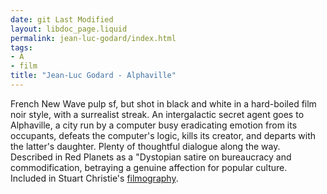 ```yaml
---
date: git Last Modified
layout: libdoc_page.liquid
permalink: jean-luc-godard/index.html
tags:
- A
- film
title: "Jean-Luc Godard - Alphaville"
---
```


French New Wave pulp sf, but shot in black  and white in a hard-boiled film noir style, with a surrealist streak. An  intergalactic secret agent goes to Alphaville, a city run by a computer busy  eradicating emotion from its occupants, defeats the computer's logic, kills its  creator, and departs with the latter's daughter. Plenty of thoughtful dialogue  along the way.
 
Described in  Red Planets as a "Dystopian satire on  bureaucracy and commodification, betraying a genuine affection for popular  culture.
 
Included in Stuart Christie's <a href="http://www.christiebooks.com/player/anarchy.html">filmography</a>.